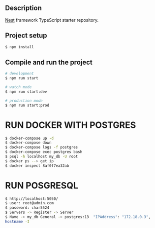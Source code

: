 

## Description

[Nest](https://github.com/nestjs/nest) framework TypeScript starter repository.

## Project setup

```bash
$ npm install
```

## Compile and run the project

```bash
# development
$ npm run start

# watch mode
$ npm run start:dev

# production mode
$ npm run start:prod
```


# RUN DOCKER WITH POSTGRES
```bash
$ docker-compose up -d
$ docker-compose down
$ docker-compose logs -f postgres
$ docker-compose exec postgres bash
$ psql -h localhost my_db -U root
$ docker ps --> get ip
$ docker inspect 8af0f7ea32ab
```

# RUN POSGRESQL

```bash
$ http://localhost:5050/
$ user: root@admin.com
$ password: char5524
$ Servers -> Register -> Server 
$ Name -> my_db General -> postgres:13  "IPAddress": "172.18.0.3",
hostname -I
```